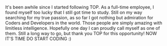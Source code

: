 It's been awhile since I started following TOP. As a full-time employee, I found myself too lucky that I still got time to study. Still on my way searching for my true passion, as so far I got nothing but admiration for Coders and Developers in the world. Those people are simply amazing with limitless intelligence. Hopefully one day I can proudly call myself as one of them.
Still a long way to go, but thank you TOP for this opportunity!
NOW IT'S TIME DO START CODING :)
